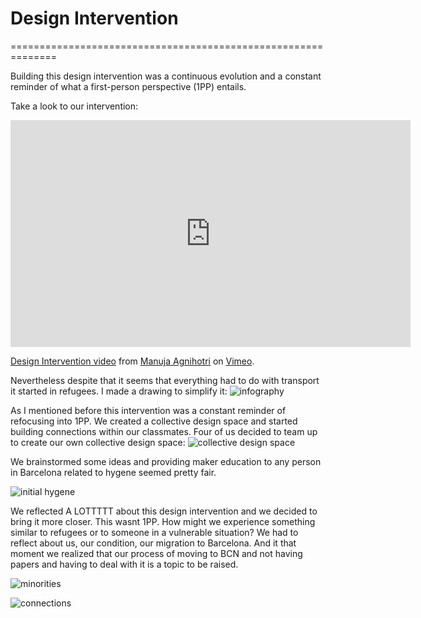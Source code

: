 # Design Intervention 
==============================================================

Building this design intervention was a continuous evolution and a constant reminder of what a first-person perspective (1PP) entails.

Take a look to our intervention: 

<iframe src="https://player.vimeo.com/video/881462379?h=f0315ab7af" width="640" height="363" frameborder="0" allow="autoplay; fullscreen; picture-in-picture" allowfullscreen></iframe>
<p><a href="https://vimeo.com/881462379">Design Intervention video</a> from <a href="https://vimeo.com/user210653740">Manuja Agnihotri</a> on <a href="https://vimeo.com">Vimeo</a>.</p>

Nevertheless despite that it seems that everything had to do with transport it started in refugees. 
I made a drawing to simplify it: 
![infography](../images/design-int-infography.jpeg)

As I mentioned before this intervention was a constant reminder of refocusing into 1PP. 
We created a collective design space and started building connections within our classmates. 
Four of us decided to team up to create our own collective design space: 
![collective design space](../images/collective-design-space.png)

We brainstormed some ideas and providing maker education to any person in Barcelona related to hygene seemed pretty fair. 

![initial hygene](<../images/iniitial ideas hygiene.png>)

We reflected A LOTTTTT about this design intervention and we decided to bring it more closer. This wasnt 1PP. 
How might we experience something similar to refugees or to someone in a vulnerable situation? We had to reflect about us, our condition, our migration to Barcelona. And it that moment we realized that our process of moving to BCN and not having papers and having to deal with it is a topic to be raised. 

![minorities](<../images/isolated minorities.png>)

![connections](<../images/discovering connections.png>)